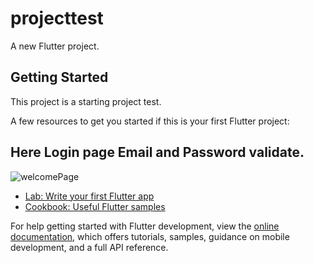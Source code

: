 # projecttest

A new Flutter project.

## Getting Started

This project is a starting project test.

A few resources to get you started if this is your first Flutter project:

## Here Login page Email and Password validate.
![welcomePage](https://github.com/khairozzaman91/project-test/assets/60986410/5fd51316-f8a8-46fd-945d-f50d33b85cb7)

- [Lab: Write your first Flutter app](https://docs.flutter.dev/get-started/codelab)
- [Cookbook: Useful Flutter samples](https://docs.flutter.dev/cookbook)

For help getting started with Flutter development, view the
[online documentation](https://docs.flutter.dev/), which offers tutorials,
samples, guidance on mobile development, and a full API reference.
